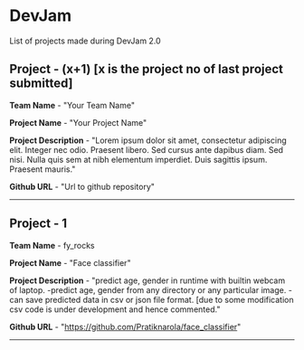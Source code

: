 # DevJam

List of projects made during DevJam 2.0

## Project - (x+1) [x is the project no of last project submitted]

 **Team Name** - "Your Team Name"

 **Project Name** - "Your Project Name"	

 **Project Description** - "Lorem ipsum dolor sit amet, consectetur adipiscing elit. Integer nec odio. Praesent libero. Sed cursus ante dapibus diam. Sed nisi. Nulla quis sem at nibh elementum imperdiet. Duis sagittis ipsum. Praesent mauris."

 **Github URL** - "Url to github repository"

<hr>

## Project - 1

**Team Name** - fy_rocks

**Project Name** - "Face classifier"

**Project Description** - "predict age, gender in runtime with builtin webcam of laptop.
-predict age, gender from any directory or any particular image.
-can save predicted data in csv or json file format. [due to some modification csv code is under development and hence commented."

**Github URL** - "https://github.com/Pratiknarola/face_classifier"
<hr>
